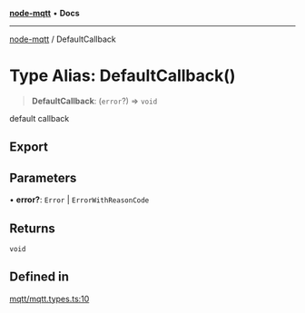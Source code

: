 [**node-mqtt**](../README.md) • **Docs**

***

[node-mqtt](../globals.md) / DefaultCallback

# Type Alias: DefaultCallback()

> **DefaultCallback**: (`error`?) => `void`

default callback

## Export

## Parameters

• **error?**: `Error` \| `ErrorWithReasonCode`

## Returns

`void`

## Defined in

[mqtt/mqtt.types.ts:10](https://github.com/m-reiniger/node-mqtt/blob/5c2b801763ed31382f793f2f239f593fba632c77/src/mqtt/mqtt.types.ts#L10)
